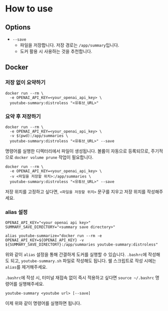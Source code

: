 # How to use

## Options
- `--save`
    - 파일을 저장합니다. 저장 경로는 `/app/summary`입니다.
    - 도커 활용 시 사용하는 것을 추천합니다.

## Docker

### 저장 없이 요약하기
```shell
docker run --rm \
  -e OPENAI_API_KEY=<your_openai_api_key> \
  youtube-summary:distroless "<유튜브_URL>"
```

### 요약 후 저장하기
```shell
docker run --rm \
  -e OPENAI_API_KEY=<your_openai_api_key> \
  -v $(pwd):/app/summaries \
  youtube-summary:distroless "<유튜브_URL>" --save
```

명령어를 실행한 디렉터리에서 파일이 생성됩니다. 볼륨이 자동으로 등록되므로, 주기적으로 `docker volume prune` 작업이 필요합니다.

```shell
docker run --rm \
  -e OPENAI_API_KEY=<your_openai_api_key> \
  -v <파일을 저장할 위치>:/app/summaries \
  youtube-summary:distroless "<유튜브_URL>" --save
```
저장 위치를 고정하고 싶다면, `<파일을 저장할 위치>` 문구를 지우고 저장 위치를 작성해주세요.

### alias 설정
```shell
OPENAI_API_KEY="<your openai api key>"
SUMMARY_SAVE_DIRECTORY="<summary save directory>"

alias youtube-summarize="docker run --rm -e OPENAI_API_KEY=${OPENAI_API_KEY} -v ${SUMMARY_SAVE_DIRECTORY}:/app/summaries youtube-summary:distroless"
```
위와 같이 `alias` 설정을 통해 간결하게 도커를 실행할 수 있습니다. `.bashrc`에 작성해도 되고, `youtube-summary.sh` 파일로 작성해도 됩니다. 쉘 스크립트로 작성 시에는 `alias`를 제거해주세요.

`.bashrc`에 작성 시, 터미널 재접속 없이 즉시 적용하고 싶다면 `source ~/.bashrc` 명령어를 실행해주세요.

```shell
youtube-summary <youtube url> [--save]
```
이제 위와 같이 명령어를 실행하면 됩니다.